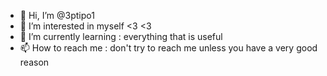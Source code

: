 - 👋 Hi, I’m @3ptipo1
- 👀 I’m interested in myself <3 <3 
- 🌱 I’m currently learning : everything that is useful 
- 📫 How to reach me : don't try to reach me unless you have a very good reason

<!---
3ptipo1/3ptipo1 is a ✨ special ✨ repository because its `README.md` (this file) appears on your GitHub profile.
You can click the Preview link to take a look at your changes.
--->

